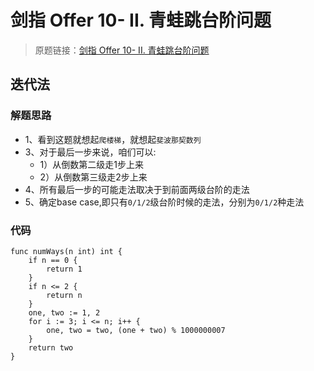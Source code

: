 # 剑指 Offer 10- II. 青蛙跳台阶问题
> 原题链接：[剑指 Offer 10- II. 青蛙跳台阶问题](https://leetcode-cn.com/problems/qing-wa-tiao-tai-jie-wen-ti-lcof/)

## 迭代法
### 解题思路
* 1、看到这题就想起``爬楼梯``，就想起``斐波那契数列``
* 3、对于最后一步来说，咱们可以:
    * 1）从倒数第二级走1步上来
    * 2）从倒数第三级走2步上来
* 4、所有最后一步的可能走法取决于到前面两级台阶的走法
* 5、确定base case,即只有``0/1/2``级台阶时候的走法，分别为``0/1/2``种走法
### 代码
```golang
func numWays(n int) int {
	if n == 0 {
		return 1
	}
	if n <= 2 {
		return n
	}
	one, two := 1, 2
	for i := 3; i <= n; i++ {
		one, two = two, (one + two) % 1000000007
	}
	return two
}
```
